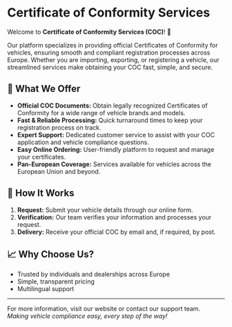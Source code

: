 # Certificate of Conformity Services

Welcome to **Certificate of Conformity Services (COC)**! 🚗

Our platform specializes in providing official Certificates of Conformity for vehicles, ensuring smooth and compliant registration processes across Europe. Whether you are importing, exporting, or registering a vehicle, our streamlined services make obtaining your COC fast, simple, and secure.

## 🌟 What We Offer

- **Official COC Documents:** Obtain legally recognized Certificates of Conformity for a wide range of vehicle brands and models.
- **Fast & Reliable Processing:** Quick turnaround times to keep your registration process on track.
- **Expert Support:** Dedicated customer service to assist with your COC application and vehicle compliance questions.
- **Easy Online Ordering:** User-friendly platform to request and manage your certificates.
- **Pan-European Coverage:** Services available for vehicles across the European Union and beyond.

## 🚀 How It Works

1. **Request:** Submit your vehicle details through our online form.
2. **Verification:** Our team verifies your information and processes your request.
3. **Delivery:** Receive your official COC by email and, if required, by post.

## 📈 Why Choose Us?

- Trusted by individuals and dealerships across Europe
- Simple, transparent pricing
- Multilingual support

---

For more information, visit our website or contact our support team.  
*Making vehicle compliance easy, every step of the way!*
